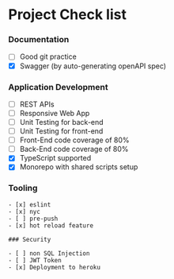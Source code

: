 # Project Check list

### Documentation

- [ ] Good git practice
- [x] Swagger (by auto-generating openAPI spec)

### Application Development

- [ ] REST APIs
- [ ] Responsive Web App
- [ ] Unit Testing for back-end
- [ ] Unit Testing for front-end
- [ ] Front-End code coverage of 80%
- [ ] Back-End code coverage of 80%
- [x] TypeScript supported
- [x] Monorepo with shared scripts setup

### Tooling
~~~~
- [x] eslint
- [x] nyc
- [ ] pre-push
- [x] hot reload feature

### Security

- [ ] non SQL Injection 
- [ ] JWT Token
- [x] Deployment to heroku
